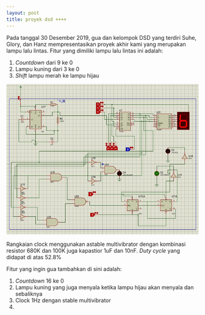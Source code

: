 ```yaml
---
layout: post
title: proyek dsd ++++
---
```


Pada tanggal 30 Desember 2019, gua dan kelompok DSD yang terdiri Suhe, Glory, dan Hanz mempresentasikan proyek akhir kami yang merupakan lampu lalu lintas. Fitur yang dimiliki lampu lalu lintas ini adalah:

1. _Countdown_ dari 9 ke 0
2. Lampu kuning dari 3 ke 0
3. _Shift_ lampu merah ke lampu hijau

![rangkaian](/images/rangkaian.jpg "Rangkaian DSD")

Rangkaian clock menggunakan astable multivibrator dengan kombinasi resistor 680K dan 100K juga kapastior 1uF dan 10nF. _Duty cycle_ yang didapat di atas 52.8%

Fitur yang ingin gua tambahkan di sini adalah:

1. _Countdown_ 16 ke 0
2. Lampu kuning yang juga menyala ketika lampu hijau akan menyala dan sebaliknya
3. Clock 1Hz dengan stable multivibrator
4. 

